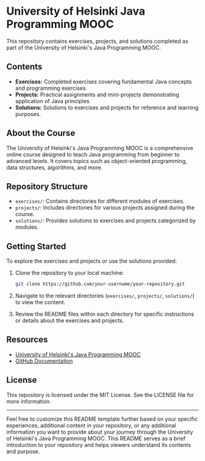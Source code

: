 # University of Helsinki Java Programming MOOC

This repository contains exercises, projects, and solutions completed as part of the University of Helsinki's Java Programming MOOC.

## Contents

- **Exercises:** Completed exercises covering fundamental Java concepts and programming exercises.
- **Projects:** Practical assignments and mini-projects demonstrating application of Java principles.
- **Solutions:** Solutions to exercises and projects for reference and learning purposes.

## About the Course

The University of Helsinki's Java Programming MOOC is a comprehensive online course designed to teach Java programming from beginner to advanced levels. It covers topics such as object-oriented programming, data structures, algorithms, and more.

## Repository Structure

- `exercises/`: Contains directories for different modules of exercises.
- `projects/`: Includes directories for various projects assigned during the course.
- `solutions/`: Provides solutions to exercises and projects categorized by modules.

## Getting Started

To explore the exercises and projects or use the solutions provided:

1. Clone the repository to your local machine:

   ```bash
   git clone https://github.com/your-username/your-repository.git
   ```

2. Navigate to the relevant directories (`exercises/`, `projects/`, `solutions/`) to view the content.

3. Review the README files within each directory for specific instructions or details about the exercises and projects.

## Resources

- [University of Helsinki's Java Programming MOOC](https://mooc.fi/en/)
- [GitHub Documentation](https://docs.github.com/)

## License

This repository is licensed under the MIT License. See the LICENSE file for more information.

---

Feel free to customize this README template further based on your specific experiences, additional content in your repository, or any additional information you want to provide about your journey through the University of Helsinki's Java Programming MOOC. This README serves as a brief introduction to your repository and helps viewers understand its contents and purpose.
